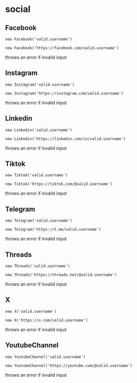 # social

## Facebook

`new Facebook('valid.username')`

`new Facebook('https://facebook.com/valid.username')`

throws an error if invalid input

## Instagram

`new Instagram('valid.username')`

`new Instagram('https://instagram.com/valid.username')`

throws an error if invalid input

## Linkedin

`new Linkedin('valid.username')`

`new Linkedin('https://linkedin.com/in/valid.username')`

throws an error if invalid input

## Tiktok

`new Tiktok('valid.username')`

`new Tiktok('https://tiktok.com/@valid.username')`

throws an error if invalid input

## Telegram

`new Telegram('valid.username')`

`new Telegram('https://t.me/valid.username')`

throws an error if invalid input

## Threads

`new Threads('valid.username')`

`new Threads('https://threads.net/@valid.username')`

throws an error if invalid input

## X

`new X('valid.username')`

`new X('https://x.com/valid.username')`

throws an error if invalid input

## YoutubeChannel

`new YoutubeChannel('valid.username')`

`new YoutubeChannel('https://youtube.com/@valid.username')`

throws an error if invalid input
